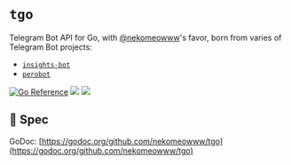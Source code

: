 # `tgo`

Telegram Bot API for Go, with [@nekomeowww](https://github.com/nekomeowww)'s favor, born from varies of Telegram Bot projects:

- [`insights-bot`](https://github.com/nekomeowww/insights-bot)
- [`perobot`](https://github.com/nekomeowww/perobot)

[![Go Reference](https://pkg.go.dev/badge/github.com/nekomeowww/tgo.svg)](https://pkg.go.dev/github.com/nekomeowww/tgo)
![](https://github.com/nekomeowww/tgo/actions/workflows/ci.yml/badge.svg)
[![](https://goreportcard.com/badge/github.com/nekomeowww/tgo)](https://goreportcard.com/report/github.com/nekomeowww/tgo)

## 🤠 Spec

GoDoc: [https://godoc.org/github.com/nekomeowww/tgo](https://godoc.org/github.com/nekomeowww/tgo)
